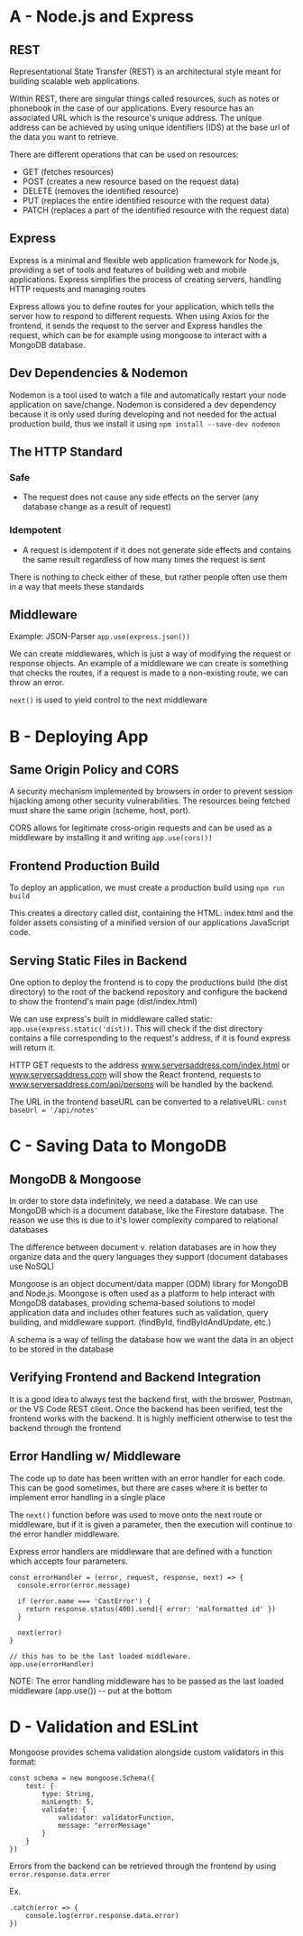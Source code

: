# A - Node.js and Express
## REST
Representational State Transfer (REST) is an architectural style meant for building scalable web applications.

Within REST, there are singular things called resources, such as notes or phonebook in the case of our applications. Every resource has an associated URL which is the resource's unique address. The unique address can be achieved by using unique identifiers (IDS) at the base url of the data you want to retrieve.

There are different operations that can be used on resources:
- GET (fetches resources)
- POST (creates a new resource based on the request data)
- DELETE (removes the identified resource)
- PUT (replaces the entire identified resource with the request data)
- PATCH (replaces a part of the identified resource with the request data)

## Express
Express is a minimal and flexible web application framework for Node.js, providing a set of tools and features of building web and mobile applications. Express simplifies the process of creating servers, handling HTTP requests and managing routes

Express allows you to define routes for your application, which tells the server how to respond to different requests. When using Axios for the frontend, it sends the request to the server and Express handles the request, which can be for example using mongoose to interact with a MongoDB database.

## Dev Dependencies & Nodemon
Nodemon is a tool used to watch a file and automatically restart your node application on save/change. Nodemon is considered a dev dependency because it is only used during developing and not needed for the actual production build, thus we install it using
`npm install --save-dev nodemon`

## The HTTP Standard 
### Safe 
- The request does not cause any side effects on the server (any database change as a result of request)

### Idempotent
- A request is idempotent if it does not generate side effects and contains the same result regardless of how many times the request is sent

There is nothing to check either of these, but rather people often use them in a way that meets these standards

## Middleware
Example: JSON-Parser
`app.use(express.json())`

We can create middlewares, which is just a way of modifying the request or response objects. An example of a middleware we can create is something that checks the routes, if a request is made to a non-existing route, we can throw an error.

`next()` is used to yield control to the next middleware

# B - Deploying App
## Same Origin Policy and CORS
A security mechanism implemented by browsers in order to prevent session hijacking among other security vulnerabilities. The resources being fetched must share the same origin (scheme, host, port).

CORS allows for legitimate cross-origin requests and can be used as a middleware by installing it and writing `app.use(cors())`

## Frontend Production Build
To deploy an application, we must create a production build using `npm run build`

This creates a directory called dist, containing the HTML: index.html and the folder assets consisting of a minified version of our applications JavaScript code.

## Serving Static Files in Backend
One option to deploy the frontend is to copy the productions build (the dist directory) to the root of the backend repository and configure the backend to show the frontend's main page (dist/index.html)

We can use express's built in middleware called static: `app.use(express.static('dist))`. This will check if the dist directory contains a file corresponding to the request's address, if it is found express will return it.

HTTP GET requests to the address www.serversaddress.com/index.html or www.serversaddress.com will show the React frontend, requests to www.serversaddress.com/api/persons will be handled by the backend.

The URL in the frontend baseURL can be converted to a relativeURL:
`const baseUrl = '/api/notes'`

# C - Saving Data to MongoDB
## MongoDB & Mongoose
In order to store data indefinitely, we need a database. We can use MongoDB which is a document database, like the Firestore database. The reason we use this is due to it's lower complexity compared to relational databases

The difference between document v. relation databases are in how they organize data and the query languages they support (document databases use NoSQL)

Mongoose is an object document/data mapper (ODM) library for MongoDB and Node.js. Moongose is often used as a platform to help interact with MongoDB databases, providing schema-based solutions to model application data and includes other features such as validation, query building, and middleware support. (findById, findByIdAndUpdate, etc.)

A schema is a way of telling the database how we want the data in an object to be stored in the database

## Verifying Frontend and Backend Integration
It is a good idea to always test the backend first, with the broswer, Postman, or the VS Code REST client. Once the backend has been verified, test the frontend works with the backend. It is highly inefficient otherwise to test the backend through the frontend

## Error Handling w/ Middleware
The code up to date has been written with an error handler for each code. This can be good sometimes, but there are cases where it is better to implement error handling in a single place

The `next()` function before was used to move onto the next route or middleware, but if it is given a parameter, then the execution will continue to the error handler middleware.

Express error handlers are middleware that are defined with a function which accepts four parameters.

```
const errorHandler = (error, request, response, next) => {
  console.error(error.message)

  if (error.name === 'CastError') {
    return response.status(400).send({ error: 'malformatted id' })
  } 

  next(error)
}

// this has to be the last loaded middleware.
app.use(errorHandler)
```

NOTE: The error handling middleware has to be passed as the last loaded middleware (app.use()) -- put at the bottom

# D - Validation and ESLint
Mongoose provides schema validation alongside custom validators in this format:

```
const schema = new mongoose.Schema({
    test: {
        type: String,
        minLength: 5,
        validate: {
            validator: validatorFunction,
            message: "errorMessage"
        }
    }
})
```

Errors from the backend can be retrieved through the frontend by using `error.response.data.error`

Ex.
```
.catch(error => {
    console.log(error.response.data.error)
})
```